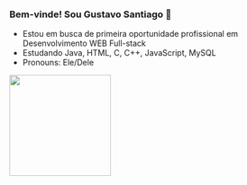 ### Bem-vinde! Sou Gustavo Santiago 👋


- Estou em busca de primeira oportunidade profissional em Desenvolvimento WEB Full-stack
- Estudando Java, HTML, C, C++, JavaScript, MySQL
- Pronouns: Ele/Dele

<div>
  <a href="https://github.com/GustavoSantiago81">
<imgheight="180em"src="https://githubreadmestats.vercel.app/apiusername=GustavoSantiago81&show_icons=true&theme=radical&nclude_all_commits=true&count_private=true."/>
  <img height="180em" src="https://github-readme-stats.vercel.app/api/top-langs/?username=GustavoSantiago81&layout=compact&langs_count=7&theme=radical&include_all_commits=true&count_private=true."/>
</div>
